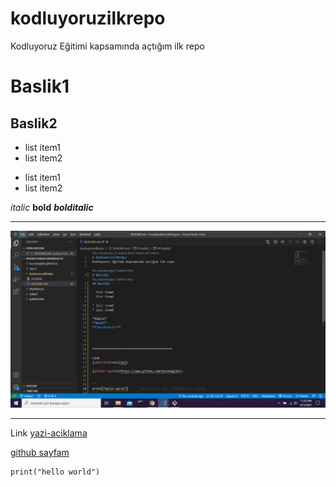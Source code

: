 # kodluyoruzilkrepo
Kodluyoruz Eğitimi kapsamında açtığım ilk repo

# Baslik1
## Baslik2

- list item1
- list item2

* list item1
* list item2

*italic*
**bold**
***bolditalic***

--------------------------------------------------------

![Getting Started](./reposs.png)

*********************************************

Link
[yazi-aciklama](url)

[github sayfam](https://www.github.com/busedagidir)


```
print("hello world")
```
